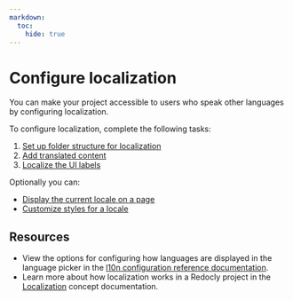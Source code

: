 ```yaml
---
markdown:
  toc:
    hide: true
---
```


# Configure localization

You can make your project accessible to users who speak other languages by configuring localization.

To configure localization, complete the following tasks:

1. [Set up folder structure for localization](./set-up-l10n-folder.md)
1. [Add translated content](./localize-content.md)
1. [Localize the UI labels](./localize-labels.md)

Optionally you can:

* [Display the current locale on a page](./display-current-locale.md)
* [Customize styles for a locale](./customize-styles-for-locale.md)

## Resources

* View the options for configuring how languages are displayed in the language picker in the [l10n configuration reference documentation](../../config/l10n.md).
* Learn more about how localization works in a Redocly project in the [Localization](./concept-l10n.md) concept documentation.
